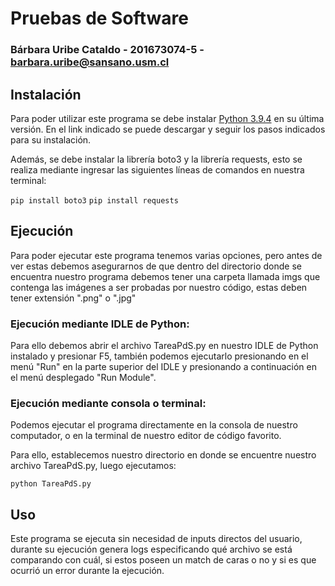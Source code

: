 # Pruebas de Software

### Bárbara Uribe Cataldo - 201673074-5 - barbara.uribe@sansano.usm.cl

## Instalación

Para poder utilizar este programa se debe instalar [Python 3.9.4](https://www.python.org) en su última versión. En el link indicado se puede descargar y seguir los pasos indicados para su instalación.

Además, se debe instalar la librería boto3 y la librería requests, esto se realiza mediante ingresar las siguientes líneas de comandos en nuestra terminal:

`
pip install boto3
`
`
pip install requests
`

## Ejecución

Para poder ejecutar este programa tenemos varias opciones, pero antes de ver estas debemos asegurarnos de que dentro del directorio donde se encuentra nuestro programa debemos tener una carpeta llamada imgs que contenga las imágenes a ser probadas por nuestro código, estas deben tener extensión ".png" o ".jpg"

### Ejecución mediante IDLE de Python:

Para ello debemos abrir el archivo TareaPdS.py en nuestro IDLE de Python instalado y presionar F5, también podemos ejecutarlo presionando en el menú "Run" en la parte superior del IDLE y presionando a continuación en el menú desplegado "Run Module".

### Ejecución mediante consola o terminal:

Podemos ejecutar el programa directamente en la consola de nuestro computador, o en la terminal de nuestro editor de código favorito.

Para ello, establecemos nuestro directorio en donde se encuentre nuestro archivo TareaPdS.py, luego ejecutamos:

`
python TareaPdS.py
`

## Uso

Este programa se ejecuta sin necesidad de inputs directos del usuario, durante su ejecución genera logs especificando qué archivo se está comparando con cuál, si estos poseen un match de caras o no y si es que ocurrió un error durante la ejecución. 
